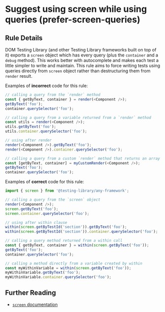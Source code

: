 # Suggest using screen while using queries (prefer-screen-queries)

## Rule Details

DOM Testing Library (and other Testing Library frameworks built on top of it) exports a `screen` object which has every query (plus the `container` and a `debug` method). This works better with autocomplete and makes each test a little simpler to write and maintain.
This rule aims to force writing tests using queries directly from `screen` object rather than destructuring them from `render` result.

Examples of **incorrect** code for this rule:

```js
// calling a query from the `render` method
const { getByText, container } = render(<Component />);
getByText('foo');
container.querySelector('foo');

// calling a query from a variable returned from a `render` method
const utils = render(<Component />);
utils.getByText('foo');
utils.container.querySelector('foo');

// using after render
render(<Component />).getByText('foo');
render(<Component />).container.querySelector('foo');

// calling a query from a custom `render` method that returns an array
const [getByText, container] = myCustomRender(<Component />);
getByText('foo');
container.querySelector('foo');
```

Examples of **correct** code for this rule:

```js
import { screen } from '@testing-library/any-framework';

// calling a query from the `screen` object
render(<Component />);
screen.getByText('foo');
screen.container.querySelector('foo');

// using after within clause
within(screen.getByTestId('section')).getByText('foo');
within(screen.getByTestId('section')).container.querySelector('foo');

// calling a query method returned from a within call
const { getByText, container } = within(screen.getByText('foo'));
getByText('foo');
container.querySelector('foo');

// calling a method directly from a variable created by within
const myWithinVariable = within(screen.getByText('foo'));
myWithinVariable.getByText('foo');
myWithinVariable.container.querySelector('foo');
```

## Further Reading

- [`screen` documentation](https://testing-library.com/docs/dom-testing-library/api-queries#screen)
